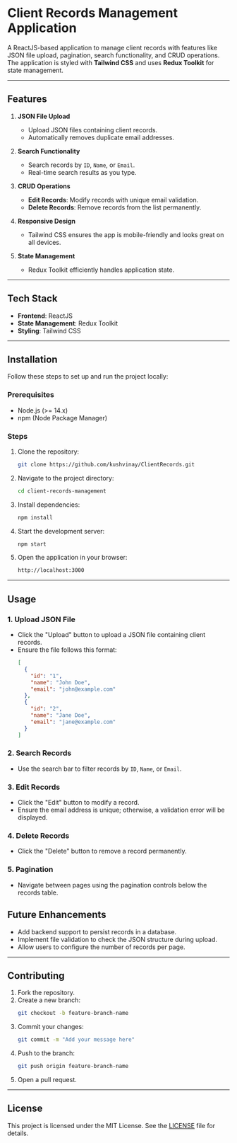 # **Client Records Management Application**

A ReactJS-based application to manage client records with features like JSON file upload, pagination, search functionality, and CRUD operations. The application is styled with **Tailwind CSS** and uses **Redux Toolkit** for state management.

---

## **Features**

1. **JSON File Upload**
   - Upload JSON files containing client records.
   - Automatically removes duplicate email addresses.

2. **Search Functionality**
   - Search records by `ID`, `Name`, or `Email`.
   - Real-time search results as you type.

3. **CRUD Operations**
   - **Edit Records**: Modify records with unique email validation.
   - **Delete Records**: Remove records from the list permanently.

4. **Responsive Design**
   - Tailwind CSS ensures the app is mobile-friendly and looks great on all devices.

5. **State Management**
   - Redux Toolkit efficiently handles application state.

---

## **Tech Stack**

- **Frontend**: ReactJS
- **State Management**: Redux Toolkit
- **Styling**: Tailwind CSS

---

## **Installation**

Follow these steps to set up and run the project locally:

### Prerequisites

- Node.js (>= 14.x)
- npm (Node Package Manager)

### Steps

1. Clone the repository:
   ```bash
   git clone https://github.com/kushvinay/ClientRecords.git
   ```
2. Navigate to the project directory:
   ```bash
   cd client-records-management
   ```
3. Install dependencies:
   ```bash
   npm install
   ```
4. Start the development server:
   ```bash
   npm start
   ```
5. Open the application in your browser:
   ```bash
   http://localhost:3000
   ```

---

## **Usage**

### 1. Upload JSON File
- Click the "Upload" button to upload a JSON file containing client records.
- Ensure the file follows this format:
   ```json
   [
     {
       "id": "1",
       "name": "John Doe",
       "email": "john@example.com"
     },
     {
       "id": "2",
       "name": "Jane Doe",
       "email": "jane@example.com"
     }
   ]
   ```

### 2. Search Records
- Use the search bar to filter records by `ID`, `Name`, or `Email`.

### 3. Edit Records
- Click the "Edit" button to modify a record.
- Ensure the email address is unique; otherwise, a validation error will be displayed.

### 4. Delete Records
- Click the "Delete" button to remove a record permanently.

### 5. Pagination
- Navigate between pages using the pagination controls below the records table.

## **Future Enhancements**

- Add backend support to persist records in a database.
- Implement file validation to check the JSON structure during upload.
- Allow users to configure the number of records per page.

---

## **Contributing**

1. Fork the repository.
2. Create a new branch:
   ```bash
   git checkout -b feature-branch-name
   ```
3. Commit your changes:
   ```bash
   git commit -m "Add your message here"
   ```
4. Push to the branch:
   ```bash
   git push origin feature-branch-name
   ```
5. Open a pull request.

---

## **License**

This project is licensed under the MIT License. See the [LICENSE](LICENSE) file for details.

